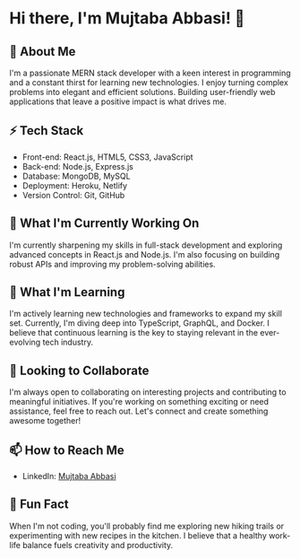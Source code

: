 # Hi there, I'm Mujtaba Abbasi! 👋

## 🚀 About Me
I'm a passionate MERN stack developer with a keen interest in programming and a constant thirst for learning new technologies. I enjoy turning complex problems into elegant and efficient solutions. Building user-friendly web applications that leave a positive impact is what drives me.

## ⚡ Tech Stack
- Front-end: React.js, HTML5, CSS3, JavaScript
- Back-end: Node.js, Express.js
- Database: MongoDB, MySQL
- Deployment: Heroku, Netlify
- Version Control: Git, GitHub

## 🔭 What I'm Currently Working On
I'm currently sharpening my skills in full-stack development and exploring advanced concepts in React.js and Node.js. I'm also focusing on building robust APIs and improving my problem-solving abilities.

## 🌱 What I'm Learning
I'm actively learning new technologies and frameworks to expand my skill set. Currently, I'm diving deep into TypeScript, GraphQL, and Docker. I believe that continuous learning is the key to staying relevant in the ever-evolving tech industry.

## 🤝 Looking to Collaborate
I'm always open to collaborating on interesting projects and contributing to meaningful initiatives. If you're working on something exciting or need assistance, feel free to reach out. Let's connect and create something awesome together!

## 📫 How to Reach Me
- LinkedIn: [Mujtaba Abbasi](https://www.linkedin.com/in/mujtaba-dev/)

## 🌟 Fun Fact
When I'm not coding, you'll probably find me exploring new hiking trails or experimenting with new recipes in the kitchen. I believe that a healthy work-life balance fuels creativity and productivity.

